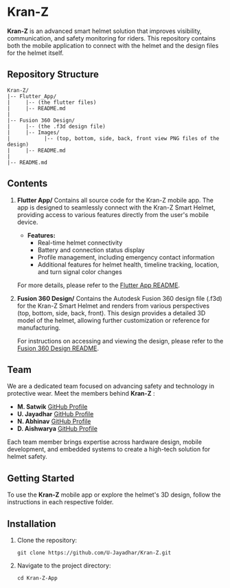 # Kran-Z

**Kran-Z** is an advanced smart helmet solution that improves visibility, communication, and safety monitoring for riders. This repository contains both the mobile application to connect with the helmet and the design files for the helmet itself.

## Repository Structure

```
Kran-Z/
|-- Flutter_App/
|     |-- (the flutter files)
|     |-- README.md
|
|-- Fusion 360 Design/ 
|     |-- (the .f3d design file)
|     |-- Images/
|           |-- (top, bottom, side, back, front view PNG files of the design) 
|     |-- README.md
|
|-- README.md
```

## Contents

1. **Flutter App/**
   Contains all source code for the Kran-Z mobile app. The app is designed to seamlessly connect with the Kran-Z Smart Helmet, providing access to various features directly from the user's mobile device.

   - **Features:**
     - Real-time helmet connectivity
     - Battery and connection status display
     - Profile management, including emergency contact information
     - Additional features for helmet health, timeline tracking, location, and turn signal color changes

   For more details, please refer to the [Flutter App README](Flutter%20App/README.md).
2. **Fusion 360 Design/**
   Contains the Autodesk Fusion 360 design file (.f3d) for the Kran-Z Smart Helmet and renders from various perspectives (top, bottom, side, back, front). This design provides a detailed 3D model of the helmet, allowing further customization or reference for manufacturing.

   For instructions on accessing and viewing the design, please refer to the [Fusion 360 Design README](Fusion%20360%20Design/README.md).

## Team

We are a dedicated team focused on advancing safety and technology in protective wear. Meet the members behind  **Kran-Z** :

* **M. Satwik**
  [GitHub Profile](https://github.com/satwik45666)
* **U. Jayadhar**
  [GitHub Profile](https://github.com/U-Jayadhar)
* **N. Abhinav**
  [GitHub Profile](https://github.com/abhinav269747)
* **D. Aishwarya**
  [GitHub Profile](https://github.com/Aishwarya2504)

Each team member brings expertise across hardware design, mobile development, and embedded systems to create a high-tech solution for helmet safety.

## Getting Started

To use the **Kran-Z** mobile app or explore the helmet's 3D design, follow the instructions in each respective folder.

## Installation

1. Clone the repository:
   ```shell
   git clone https://github.com/U-Jayadhar/Kran-Z.git
   ```
2. Navigate to the project directory:
   ```shell
   cd Kran-Z-App
   ```
